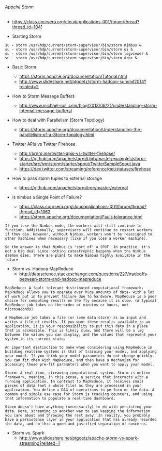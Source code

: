 ###### Apache Storm
  * https://class.coursera.org/cloudapplications-001/forum/thread?thread_id=1041

  * Starting Storm
```
su - storm /usr/hdp/current/storm-supervisor/bin/storm nimbus &
su - storm /usr/hdp/current/storm-supervisor/bin/storm ui &
su - storm /usr/hdp/current/storm-supervisor/bin/storm logviewer &
su - storm /usr/hdp/current/storm-supervisor/bin/storm drpc &
```
   
   * Basic Storm
     - https://storm.apache.org/documentation/Tutorial.html
     - http://www.slideshare.net/ptgoetz/storm-hadoop-summit2014?related=2

   * How to Storm Message Buffers
     - http://www.michael-noll.com/blog/2013/06/21/understanding-storm-internal-message-buffers/

   * How to deal with Parallelism (Storm Topology)
     - https://storm.apache.org/documentation/Understanding-the-parallelism-of-a-Storm-topology.html

   * Twitter APIs vs Twitter Firehose
     - http://brnrd.me/twitter-apis-vs-twitter-firehose/
     - https://github.com/apache/storm/blob/master/examples/storm-starter/src/jvm/storm/starter/spout/TwitterSampleSpout.java
     - https://dev.twitter.com/streaming/reference/get/statuses/firehose

   * How to pass storm tuples to external storage
     - https://github.com/apache/storm/tree/master/external

   * Is nimbus a Single Point of Failure?
     - https://class.coursera.org/cloudapplications-001/forum/thread?thread_id=1062
     - https://storm.apache.org/documentation/Fault-tolerance.html

```
If you lose the Nimbus node, the workers will still continue to function. Additionally, supervisors will continue to restart workers if they die. However, without Nimbus, workers won't be reassigned to other machines when necessary (like if you lose a worker machine).

So the answer is that Nimbus is "sort of" a SPOF. In practice, it's not a big deal since nothing catastrophic happens when the Nimbus daemon dies. There are plans to make Nimbus highly available in the future
```

   * Storm vs. Hadoop MapReduce
     - http://datascience.stackexchange.com/questions/227/tradeoffs-between-storm-and-hadoop-mapreduce

```
MapReduce: A fault tolerant distributed computational framework. MapReduce allows you to operate over huge amounts of data- with a lot of work put in to prevent failure due to hardware. MapReduce is a poor choice for computing results on the fly because it is slow. (A typical MapReduce job takes on the order of minutes or hours, not microseconds)

A MapReduce job takes a file (or some data store) as an input and writes a file of results. If you want these results available to an application, it is your responsibility to put this data in a place that is accessible. This is likely slow, and there will be a lag between the values you can display, and the values that represent your system in its current state.

An important distinction to make when considering using MapReduce in building realtime systems is that of training your model, and applying your model. If you think your model parameters do not change quickly, you can fit them with MapReduce, and then have a mechanism for accessing these pre-fit parameters when you want to apply your model.

Storm: A real-time, streaming computational system. Storm is online framework, meaning, in this sense, a service that interacts with a running application. In contrast to MapReduce, it receives small pieces of data (not a whole file) as they are processed in your application. You define a DAG of operations to perform on the data. A common and simple use case for Storm is tracking counters, and using that information to populate a real-time dashboard.

Storm doesn't have anything (necessarily) to do with persisting your data. Here, streaming is another way to say keeping the information you care about and throwing the rest away. In reality, you probably have a persistence layer in your application that has already recorded the data, and so this a good and justified separation of concerns.
```

   * Storm vs. Spark
     - http://www.slideshare.net/ptgoetz/apache-storm-vs-spark-streaming?related=1
